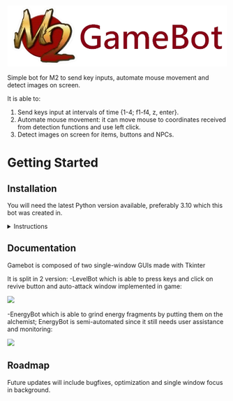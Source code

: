 ![](README_Assets/m2logo.png)

Simple bot for M2 to send key inputs, automate mouse movement and detect images on screen.

It is able to:
1. Send keys input at intervals of time {1-4; f1-f4, z, enter}.
2. Automate mouse movement: it can move mouse to coordinates received from detection functions and use left click.
3. Detect images on screen for items, buttons and NPCs.

# Getting Started

## Installation

You will need the latest Python version available, preferably 3.10 which this bot was created in.

<details><summary>Instructions</summary>
   
1. Install Python (preferably 3.10, any later version should be fine).
2. Install all the required packages by running autoconfig.py for each functionality.
3. Everything is done, just run main.py and enjoy!

</details>

## Documentation
Gamebot is composed of two single-window GUIs made with Tkinter

It is split in 2 version:
-LevelBot which is able to press keys and click on revive button and auto-attack window implemented in game:

![](README_Assets/Level_Bot.png)

-EnergyBot which is able to grind energy fragments by putting them on the alchemist; EnergyBot is semi-automated since it still needs user assistance and monitoring:

![](README_Assets/Energy_Bot.png)

## Roadmap

Future updates will include bugfixes, optimization and single window focus in background.

